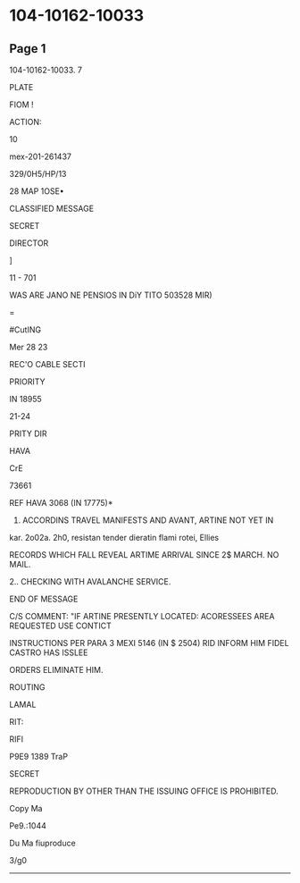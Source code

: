 # 104-10162-10033

## Page 1

104-10162-10033. 7

PLATE

FIOM !

ACTION:

10

mex-201-261437

329/0H5/HP/13

28 MAP 1OSE•

CLASSIFIED MESSAGE

SECRET

DIRECTOR

]

11 - 701

WAS ARE JANO NE PENSIOS IN DiY TITO 503528 MIR)

=

#CutING

Mer 28 23

REC'O CABLE SECTI

PRIORITY

IN 18955

21-24

PRITY DIR

HAVA

CrE

73661

REF HAVA 3068 (IN 17775)*

1. ACCORDINS TRAVEL MANIFESTS AND AVANT, ARTINE NOT YET IN

kar. 2o02a. 2h0, resistan tender dieratin flami rotei, Ellies

RECORDS WHICH FALL REVEAL ARTIME ARRIVAL SINCE 2$ MARCH. NO MAIL.

2.. CHECKING WITH AVALANCHE SERVICE.

END OF MESSAGE

C/S COMMENT: "IF ARTINE PRESENTLY LOCATED: ACORESSEES AREA REQUESTED USE CONTICT

INSTRUCTIONS PER PARA 3 MEXI 5146 (IN $ 2504) RID INFORM HIM FIDEL CASTRO HAS ISSLEE

ORDERS ELIMINATE HIM.

ROUTING

LAMAL

RIT:

RIFI

P9E9 1389 TraP

SECRET

REPRODUCTION BY OTHER THAN THE ISSUING OFFICE IS PROHIBITED.

Copy Ma

Pe9.:1044

Du Ma fiuproduce

3/g0

---


